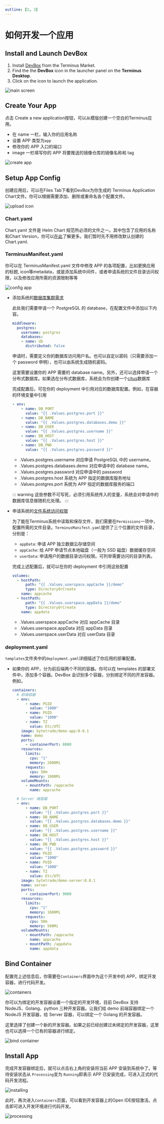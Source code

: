 ```yaml
---
outline: [2, 3]
---
```


# 如何开发一个应用

## Install and Launch DevBox

1. Install [DevBox](https://market.jointerminus.com/app/devbox) from the Terminus Market. 
2. Find the the **DevBox** icon in the launcher panel on the **Terminus Desktop**.
3. Click on the icon to launch the application.

![main screen](/images/developer/develop/tutorial/create/home.jpg)

## Create Your App

  点击 Create a new application按钮，可以从模版创建一个空白的Terminus应用。
  - 在 name 一栏，输入你的应用名称
  - 设置 APP 类型为`app`
  - 修改你的 APP 入口的端口
  - image 一栏填写你的 APP 将要推送的镜像仓库的镜像名称和 tag

  ![create app](/images/developer/develop/tutorial/create/create.jpg)


## Setup App Config
  
  创建应用后，可以在Files Tab下看到DevBox为你生成的 Terminus Application Chart文件。你可以根据需要添加、删除或重命名各个配置文件。

  ![upload icon](/images/developer/develop/tutorial/create/add-file.jpg)

### Chart.yaml
Chart.yaml 文件是 Helm Chart 规范所必须的文件之一。其中包含了应用的名称和Chart Version，你可以[在此](https://helm.sh/docs/topics/charts/)了解更多。我们暂时先不用修改默认创建的Chart.yaml.

### TerminusManifest.yaml
  你可以在 TerminusManifest.yaml 文件中修改 APP 的各项配置，比如更换应用的标题, icon等metadata，或是添加系统中间件，或者申请系统的文件目录访问权限，以及修改应用所需的资源限制等等

  ![config app](/images/developer/develop/tutorial/create/terminus-manifest.jpg)

- 添加系统的[数据库集群需求](../../package/manifest.md#middleware)

  此处我们需要申请一个 PostgreSQL 的 database，在配置文件中添加以下内容。

  ```Yaml
  middleware:
    postgres:
      username: postgres
      databases:
      - name: db
        distributed: false
  ```

  申请时，需要定义你的数据库访问用户名。也可以自定以密码（只需要添加一个 password 申明），也可以由系统生成随机密码。

  这里需要设置你的 APP 需要的 database name。另外，还可以选择申请一个分布式数据库。如果选在分布式数据库，系统会为你创建一个[citus](https://github.com/citusdata/citus)数据库

  完成配置后，可在你的 deployment 中引用对应的数据库配置。例如，在容器的环境变量中引用

  ```yaml
  - env:
      - name: DB_PORT
        value: "{{ .Values.postgres.port }}"
      - name: DB_NAME
        value: "{{ .Values.postgres.databases.demo }}"
      - name: DB_USER
        value: "{{ .Values.postgres.username }}"
      - name: DB_HOST
        value: "{{ .Values.postgres.host }}"
      - name: DB_PWD
        value: "{{ .Values.postgres.password }}"
  ```

  - .Values.postgres.username 对应申请 PostgreSQL 中的 username。
  - .Values.postgres.databases.demo 对应申请中的 database name。
  - .Values.postgres.password 对应申请中的 password
  - .Values.postgres.host 系统为 APP 指定的数据库服务地址
  - .Values.postgres.port 系统为 APP 指定的数据库服务的端口

  ::: warning
  这些参数不可写死，必须引用系统传入的变量，系统会对申请中的数据库信息做随机化处理。
  :::

- 申请系统的[文件系统访问权限](../../package/manifest.md#permission)

  为了能在Terminus系统中读取和保存文件，我们需要在`Permissions`一项中，配置所需的文件目录。`TerminusManifest.yaml`提供了三个位置的文件目录，分别是：
  - `appData`: 申请 APP 独立数据云存储空间
  - `appCache`: 给 APP 申请节点本地磁盘（一般为 SSD 磁盘）数据缓存空间
  - `userData`: 申请用户的数据目录访问权限。可列举需要访问的目录列表。

  完成上述配置后，就可以在你的 deployment 中引用这些配置

  ```yaml
  volumes:
    - hostPath:
        path: "{{ .Values.userspace.appCache }}/demo"
        type: DirectoryOrCreate
      name: appcache
    - hostPath:
        path: "{{ .Values.userspace.appData }}/demo"
        type: DirectoryOrCreate
      name: appdata
  ```
  - .Values.userspace.appCache 对应 appCache 目录
  - .Values.userspace.appData 对应 appData 目录
  - .Values.userspace.userData 对应 userData 目录

### deployment.yaml

`templates`文件夹中的`deployment.yaml`详细描述了你应用的部署配置。

- 如果你的 APP，分为前后端两个不同的容器。你可以在 templates 的部署文件中，添加多个容器。DevBox 会识别多个容器，分别绑定不同的开发容器。例如，

  ```yaml
  containers:
    # 前端容器
    - env:
        - name: PGID
          value: "1000"
        - name: PUID
          value: "1000"
        - name: TZ
          value: Etc/UTC
      image: bytetrade/demo-app:0.0.1
      name: demo
      ports:
        - containerPort: 8080
      resources:
        limits:
          cpu: "1"
          memory: 2000Mi
        requests:
          cpu: 50m
          memory: 1000Mi
      volumeMounts:
        - mountPath: /appcache
          name: appcache

    # Server 端容器
    - env:
        - name: DB_PORT
          value: "{{ .Values.postgres.port }}"
        - name: DB_NAME
          value: "{{ .Values.postgres.databases.demo }}"
        - name: DB_USER
          value: "{{ .Values.postgres.username }}"
        - name: DB_HOST
          value: "{{ .Values.postgres.host }}"
        - name: DB_PWD
          value: "{{ .Values.postgres.password }}"
        - name: PGID
          value: "1000"
        - name: PUID
          value: "1000"
        - name: TZ
          value: Etc/UTC
      image: bytetrade/demo-server:0.0.1
      name: server
      ports:
        - containerPort: 9000
      resources:
        limits:
          cpu: "1"
          memory: 1000Mi
        requests:
          cpu: 50m
          memory: 500Mi
      volumeMounts:
        - mountPath: /appcache
          name: appcache
        - mountPath: /appdata
          name: appdata
  ```

## Bind Container
配置完上述信息后，你需要在`Containers`界面中为这个开发中的 APP，绑定开发容器，进行代码开发。

![containers](/images/developer/develop/tutorial/create/bind.jpg)

你可以为绑定的开发容器设置一个指定的开发环境，目前 DevBox 支持 NodeJS、Golang、python 三种开发容器。让我们给 demo 前端容器绑定一个 NodeJS 开发容器，给 Server 容器，可以绑定一个 Golang 的开发容器。

这里选择了创建一个新的开发容器。如果之前已经创建过未绑定的开发容器，这里也可以选择一个已有的容器进行绑定。

![bind container](/images/developer/develop/tutorial/create/bind-2.jpg)

## Install App
完成开发容器绑定后，就可以点击右上角的安装将当前 APP 安装到系统中了。等待安装状态从 `Processing`变为 `Running`即表示 APP 已安装完成，可进入正式的代码开发流程。

![installing](/images/developer/develop/tutorial/create/installing.jpg)

此时，再次进入`Containers`页面，可以看到开发容器上的Open IDE按钮激活。点击即可进入开发环境进行代码开发。

![processing](/images/developer/develop/tutorial/create/success.jpg)
